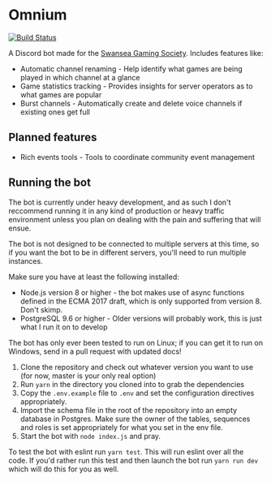 # Omnium

[![Build Status](https://travis-ci.org/ciarancrocker/omnium.svg?branch=develop)](https://travis-ci.org/ciarancrocker/omnium)

A Discord bot made for the [Swansea Gaming Society](https://sugaming.co.uk). Includes features like:

* Automatic channel renaming - Help identify what games are being played in which channel at a glance
* Game statistics tracking - Provides insights for server operators as to what games are popular
* Burst channels - Automatically create and delete voice channels if existing ones get full

## Planned features

* Rich events tools - Tools to coordinate community event management

## Running the bot

The bot is currently under heavy development, and as such I don't reccommend running it in any kind of production or
heavy traffic environment unless you plan on dealing with the pain and suffering that will ensue.

The bot is not designed to be connected to multiple servers at this time, so if you want the bot to be in different
servers, you'll need to run multiple instances.

Make sure you have at least the following installed:

* Node.js version 8 or higher - the bot makes use of async functions defined in the ECMA 2017 draft, which is only
supported from version 8. Don't skimp.
* PostgreSQL 9.6 or higher - Older versions will probably work, this is just what I run it on to develop

The bot has only ever been tested to run on Linux; if you can get it to run on Windows, send in a pull request with
updated docs!

1. Clone the repository and check out whatever version you want to use (for now, master is your only real option)
2. Run `yarn` in the directory you cloned into to grab the dependencies
3. Copy the `.env.example` file to `.env` and set the configuration directives appropriately.
4. Import the schema file in the root of the repository into an empty database in Postgres. Make sure the owner of the
tables, sequences and roles is set appropriately for what you set in the env file.
5. Start the bot with `node index.js` and pray.

To test the bot with eslint run `yarn test`. This will run eslint over all the code. If you'd rather run this test
and then launch the bot run `yarn run dev` which will do this for you as well.
